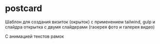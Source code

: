 # postcard

Шаблон для создания визиток (окрыток) с применением tailwind, gulp и слайдра
открытка с двумя слайдерами (гаоерея фото и галерея видео)

С анимацией текстов рамок
